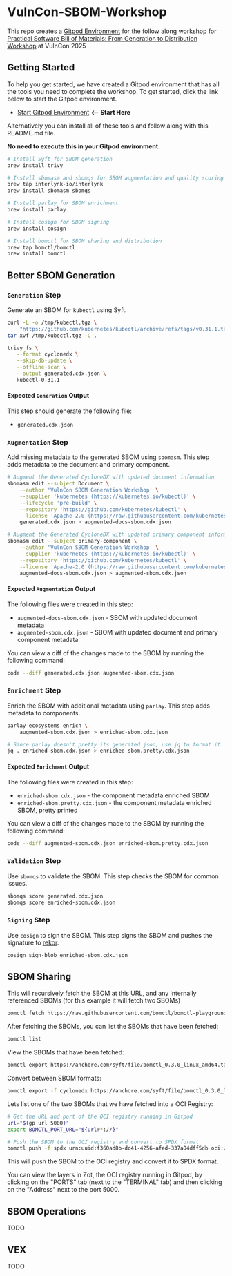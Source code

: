 # VulnCon-SBOM-Workshop

This repo creates a [Gitpod Environment](https://gitpod.io/?autostart=true&useLatest=true#https://github.com/SBOM-Community/VulnCon-SBOM-Workshop) for the follow along workshop for [Practical Software Bill of Materials: From Generation to Distribution Workshop](https://docs.google.com/presentation/d/1v0QT48iHWxNUJ4j3b0hyVp2zG25h60CK7PhVOUeexMc/edit?usp=sharing) at VulnCon 2025

## Getting Started

To help you get started, we have created a Gitpod environment that has all the tools you need to complete the workshop. To get started, click the link below to start the Gitpod environment.

- [Start Gitpod Environment](https://gitpod.io/?autostart=true&useLatest=true#https://github.com/SBOM-Community/VulnCon-SBOM-Workshop) __<-- Start Here__

Alternatively you can install all of these tools and follow along with this README.md file.

__No need to execute this in your Gitpod environment.__

``` bash
# Install Syft for SBOM generation
brew install trivy

# Install sbomasm and sbomqs for SBOM augmentation and quality scoring
brew tap interlynk-io/interlynk
brew install sbomasm sbomqs

# Install parlay for SBOM enrichment
brew install parlay

# Install cosign for SBOM signing
brew install cosign

# Install bomctl for SBOM sharing and distribution
brew tap bomctl/bomctl
brew install bomctl
```

## Better SBOM Generation

### `Generation` Step

Generate an SBOM for `kubectl` using Syft.

``` bash
curl -L -o /tmp/kubectl.tgz \
    "https://github.com/kubernetes/kubectl/archive/refs/tags/v0.31.1.tar.gz"
tar xvf /tmp/kubectl.tgz -C .

trivy fs \
   --format cyclonedx \
   --skip-db-update \
   --offline-scan \
   --output generated.cdx.json \
   kubectl-0.31.1
```

#### Expected `Generation` Output

This step should generate the following file:

- `generated.cdx.json`

### `Augmentation` Step

Add missing metadata to the generated SBOM using `sbomasm`. This step adds
metadata to the document and primary component.

``` bash
# Augment the Generated CycloneDX with updated document information
sbomasm edit --subject Document \
    --author 'VulnCon SBOM Generation Workshop' \
    --supplier 'kubernetes (https://kubernetes.io/kubectl)' \
    --lifecycle 'pre-build' \
    --repository 'https://github.com/kubernetes/kubectl' \
    --license 'Apache-2.0 (https://raw.githubusercontent.com/kubernetes/kubectl/refs/heads/master/LICENSE)' \
    generated.cdx.json > augmented-docs-sbom.cdx.json

# Augment the Generated CycloneDX with updated primary component information
sbomasm edit --subject primary-component \
    --author 'VulnCon SBOM Generation Workshop' \
    --supplier 'kubernetes (https://kubernetes.io/kubectl)' \
    --repository 'https://github.com/kubernetes/kubectl' \
    --license 'Apache-2.0 (https://raw.githubusercontent.com/kubernetes/kubectl/refs/heads/master/LICENSE)' \
    augmented-docs-sbom.cdx.json > augmented-sbom.cdx.json
```

#### Expected `Augmentation` Output

The following files were created in this step:

- `augmented-docs-sbom.cdx.json` - SBOM with updated document metadata
- `augmented-sbom.cdx.json` - SBOM with updated document and primary component metadata

You can view a diff of the changes made to the SBOM by running the following command:

``` bash
code --diff generated.cdx.json augmented-sbom.cdx.json
```

### `Enrichment` Step

Enrich the SBOM with additional metadata using `parlay`. This step adds
metadata to components.

``` bash
parlay ecosystems enrich \
    augmented-sbom.cdx.json > enriched-sbom.cdx.json

# Since parlay doesn't pretty its generated json, use jq to format it.
jq . enriched-sbom.cdx.json > enriched-sbom.pretty.cdx.json
```

#### Expected `Enrichment` Output

The following files were created in this step:

- `enriched-sbom.cdx.json` - the component metadata enriched SBOM
- `enriched-sbom.pretty.cdx.json` - the component metadata enriched SBOM, pretty printed

You can view a diff of the changes made to the SBOM by running the following command:

``` bash
code --diff augmented-sbom.cdx.json enriched-sbom.pretty.cdx.json
```

### `Validation` Step

Use `sbomqs` to validate the SBOM. This step checks the SBOM for common issues.

``` bash
sbomqs score generated.cdx.json
sbomqs score enriched-sbom.cdx.json
```

### `Signing` Step

Use `cosign` to sign the SBOM. This step signs the SBOM and pushes the signature to [rekor](https://search.sigstore.dev/).

``` bash
cosign sign-blob enriched-sbom.cdx.json
```

## SBOM Sharing

This will recursively fetch the SBOM at this URL, and any internally referenced SBOMs (for this example it will fetch two SBOMs)

``` bash
bomctl fetch https://raw.githubusercontent.com/bomctl/bomctl-playground/main/examples/bomctl-container-image/bomctl_bomctl_v0.3.0.cdx.json
```

After fetching the SBOMs, you can list the SBOMs that have been fetched:

``` bash
bomctl list
```

View the SBOMs that have been fetched:

``` bash
bomctl export https://anchore.com/syft/file/bomctl_0.3.0_linux_amd64.tar.gz-1b838d44-9d3c-47d0-9f7f-846397e701fa#DOCUMENT
```

Convert between SBOM formats:

``` bash
bomctl export -f cyclonedx https://anchore.com/syft/file/bomctl_0.3.0_linux_amd64.tar.gz-1b838d44-9d3c-47d0-9f7f-846397e701fa#DOCUMENT
```

Lets list one of the two SBOMs that we have fetched into a OCI Registry:

``` bash
# Get the URL and port of the OCI registry running in Gitpod
url="$(gp url 5000)"
export BOMCTL_PORT_URL="${url#*://}"

# Push the SBOM to the OCI registry and convert to SPDX format
bomctl push -f spdx urn:uuid:f360ad8b-dc41-4256-afed-337a04dff5db oci://${BOMCTL_PORT_URL}/hello-bomctl:latest
```

This will push the SBOM to the OCI registry and convert it to SPDX format.

You can view the layers in Zot, the OCI registry running in Gitpod, by clicking on the "PORTS" tab (next to the "TERMINAL" tab) and then clicking on the "Address" next to the port 5000.

## SBOM Operations

TODO

## VEX

TODO
